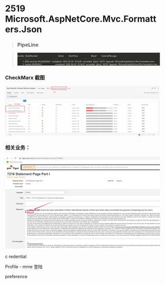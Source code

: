 # 2519 Microsoft.AspNetCore.Mvc.Formatters.Json



> ### PipeLine
>

> ![image-20220425102017365](https://raw.githubusercontent.com/Lingerssss/notePicture/main/image-20220425102017365.png)
>



### CheckMarx 截图

![image-20220425100550449](https://raw.githubusercontent.com/Lingerssss/notePicture/main/image-20220425100550449.png)



### 相关业务：

![image-20220425101913047](https://raw.githubusercontent.com/Lingerssss/notePicture/main/image-20220425101913047.png)

c redential 



Profile -  mme 登陆

preference